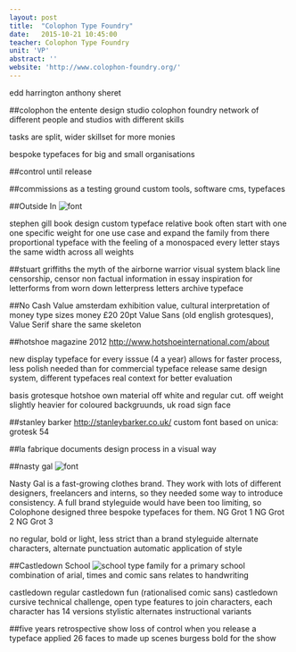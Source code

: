 ```yaml
---
layout: post
title:  "Colophon Type Foundry"
date:   2015-10-21 10:45:00
teacher: Colophon Type Foundry
unit: 'VP'
abstract: ''
website: 'http://www.colophon-foundry.org/'
---
```


edd harrington
anthony sheret

##colophon
the entente design studio
colophon foundry
network of different people and studios with different skills

tasks are split, wider skillset for more monies

bespoke typefaces for big and small organisations

##control until release

##commissions as a testing ground
custom tools, software cms, typefaces

##Outside In
![font](https://lh3.googleusercontent.com/3Mdy1J72VkVEfywiMAPFatfVBvZ7vi2zkiXrncxTwVyMg3wWTAytUXQW9fEAlu8zmXJFBOvlo0DzELPYtHNwXvW8OSi_5pGWFkLNV3bMFwP5dxV5itmfTAUthqLdHQQRCET_uhS6pvQHDbNm5ecKT_Qy8Q7EDN5wKUcKp5Ezgkm5t845LOT0R9CtWXJdqwpsumCJi2JLzus3ZwnSqLnAlvSe45IOCmsY41lBO5s3AJpKglGCIvo_Pk-8hKUKyeowe-1x2wiSZD_JExsmG5FQP-WwL3qczH9XxXxjR4A6nrKxjBvmSObibRpcEtB8S1jpoNvon3C1I-B6QblUZ85Bh-Gma1bUenoAmb7NFBvuGe7M9Cuz8YYgB2hSNBvNplALCI47WI7nJZwhCqJJ3HVLeQM4rtf0rY0oPqfv8Pp_inssKkYfNrnu1SuXCkSfSk9Y84ovLy8HR76gVXSvnR6c24Z8Qec0ula3qXZlHNl9ccwkky9VhTLhQuzEAad4HNqWJiK8mrTCcDsgWEcWAJKyIloF5SOo8nh-lEYrAw=w1200-h800-no)

stephen gill
book design
custom typeface relative book
often start with one one specific weight for one use case and expand the family from there
proportional typeface with the feeling of a monospaced
every letter stays the same width across all weights

##stuart griffiths
the myth of the airborne warrior
visual system black line
censorship, censor non factual information in essay
inspiration for letterforms from worn down letterpress letters
archive typeface

##No Cash Value
amsterdam exhibition
value, cultural interpretation of money
type sizes money £20 20pt
Value Sans (old english grotesques), Value Serif
share the same skeleton

##hotshoe magazine 2012
http://www.hotshoeinternational.com/about

new display typeface for every isssue (4 a year)
allows for faster process, less polish needed than for commercial typeface release
same design system, different typefaces
real context for better evaluation

basis grotesque
hotshoe
own material
off white and regular cut. off weight slightly heavier for coloured backgruunds, uk road sign face

##stanley barker
http://stanleybarker.co.uk/
custom font based on unica: grotesk 54

##la fabrique
documents design process in a visual way

##nasty gal
![font](http://i0.wp.com/blog.nastygal.com/wp-content/uploads/2014/11/NG-Grot-BC_UPDATED1.gif?zoom=1.5&resize=800%2C550)

Nasty Gal is a fast-growing clothes brand. They work with lots of different designers, freelancers and interns, so they needed some way to introduce consistency.
A full brand styleguide would have been too limiting, so Colophone designed three bespoke typefaces for them.
NG Grot 1
NG Grot 2
NG Grot 3

no regular, bold or light, less strict than a brand styleguide
alternate characters, alternate punctuation
automatic application of style

##Castledown School
![school](http://www.wired.com/wp-content/uploads/2014/04/castledownin.jpg)
type family for a primary school
combination of arial, times and comic sans
relates to handwriting

castledown regular
castledown fun (rationalised comic sans)
castledown cursive
technical challenge, open type features to join characters, each character has 14 versions
stylistic alternates
instructional variants

##five years
retrospective show
loss of control when you release a typeface
applied 26 faces to made up scenes
burgess bold for the show